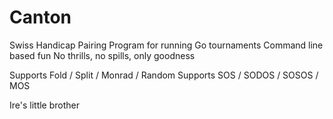 # Canton
Swiss Handicap Pairing Program for running Go tournaments
Command line based fun
No thrills, no spills, only goodness

Supports Fold / Split / Monrad / Random
Supports SOS / SODOS / SOSOS / MOS

Ire's little brother
